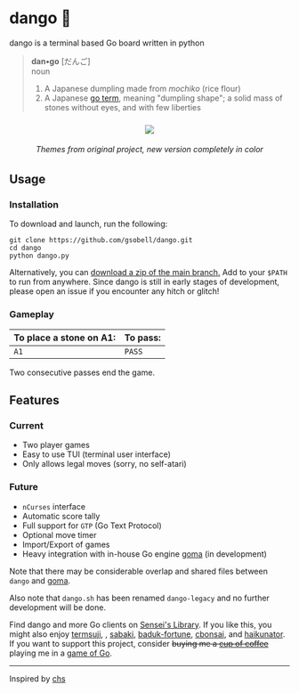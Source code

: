 # dango 🍡
dango is a terminal based Go board written in python

> **dan•go** [だんご]  
> noun
> 1. A Japanese dumpling made from *mochiko* (rice flour) 
> 2. A Japanese [go term](https://senseis.xmp.net/?Dango), meaning "dumpling shape";  a solid mass of stones without eyes, and with few liberties

<h3 align="center"><img src="https://i.imgur.com/914njtc.png"></h3>  
<h6 align="center">Themes from original project, new version completely in color</h6>

## Usage
### Installation
To download and launch, run the following:
```shell
git clone https://github.com/gsobell/dango.git
cd dango
python dango.py
```
Alternatively, you can [download a zip of the main branch.](https://github.com/gsobell/dango/archive/refs/heads/dan.zip)
Add to your `$PATH` to run from anywhere. Since dango is still in early stages of development, please open an issue if you encounter any hitch or glitch!

### Gameplay

| To place a stone on A1: | To pass: |
|-------------------------|----------|
| `A1`                    | `PASS`   |

Two consecutive passes end the game.


## Features
### Current
- Two player games
- Easy to use TUI (terminal user interface)
- Only allows legal moves (sorry, no self-atari)

### Future
- `nCurses` interface
- Automatic score tally
- Full support for `GTP` (Go Text Protocol)
- Optional move timer
- Import/Export of games
- Heavy integration with in-house Go engine [goma](https://github.com/gsobell/goma) (in development)

Note that there may be considerable overlap and shared files between `dango` and [goma](https://github.com/gsobell/goma).

Also note that `dango.sh` has been renamed `dango-legacy` and no further development will be done.

Find dango and more Go clients on [Sensei's Library](https://senseis.xmp.net/?GoClient).
If you like this, you might also enjoy [termsuji](https://github.com/lvank/termsuji), , [sabaki](https://github.com/SabakiHQ/Sabaki), [baduk-fortune](https://github.com/gsobell/baduk-fortune), [cbonsai](https://gitlab.com/jallbrit/cbonsai), and [haikunator](https://github.com/usmanbashir/haikunator).
If you want to support this project, consider ~~buying me a [cup of coffee](https://www.buymeacoffee.com/gsobell)~~ playing me in a [game of Go](https://online-go.com/player/1080938/).

***

Inspired by [chs](https://github.com/nickzuber/chs)
